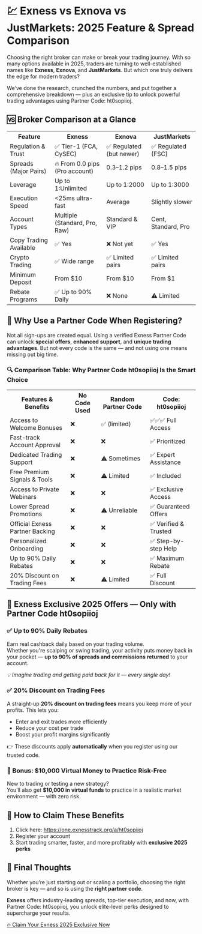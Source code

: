  <h1>💹 Exness vs Exnova vs JustMarkets: 2025 Feature & Spread Comparison</h1>
  <p>Choosing the right broker can make or break your trading journey. With so many options available in 2025, traders are turning to well-established names like <strong>Exness</strong>, <strong>Exnova</strong>, and <strong>JustMarkets</strong>. But which one truly delivers the edge for modern traders?</p>
  <p>We’ve done the research, crunched the numbers, and put together a comprehensive breakdown — plus an exclusive tip to unlock powerful trading advantages using <span class="highlight">Partner Code: ht0sopiioj</span>.</p>
  <h2>🆚 Broker Comparison at a Glance</h2>
  <table>
    <tr>
      <th>Feature</th>
      <th>Exness</th>
      <th>Exnova</th>
      <th>JustMarkets</th>
    </tr>
    <tr>
      <td>Regulation & Trust</td>
      <td>✅ Tier-1 (FCA, CySEC)</td>
      <td>✅ Regulated (but newer)</td>
      <td>✅ Regulated (FSC)</td>
    </tr>
    <tr>
      <td>Spreads (Major Pairs)</td>
      <td>🔥 From 0.0 pips (Pro account)</td>
      <td>0.3–1.2 pips</td>
      <td>0.8–1.5 pips</td>
    </tr>
    <tr>
      <td>Leverage</td>
      <td>Up to 1:Unlimited</td>
      <td>Up to 1:2000</td>
      <td>Up to 1:3000</td>
    </tr>
    <tr>
      <td>Execution Speed</td>
      <td>&lt;25ms ultra-fast</td>
      <td>Average</td>
      <td>Slightly slower</td>
    </tr>
    <tr>
      <td>Account Types</td>
      <td>Multiple (Standard, Pro, Raw)</td>
      <td>Standard & VIP</td>
      <td>Cent, Standard, Pro</td>
    </tr>
    <tr>
      <td>Copy Trading Available</td>
      <td>✅ Yes</td>
      <td>❌ Not yet</td>
      <td>✅ Yes</td>
    </tr>
    <tr>
      <td>Crypto Trading</td>
      <td>✅ Wide range</td>
      <td>✅ Limited pairs</td>
      <td>✅ Limited pairs</td>
    </tr>
    <tr>
      <td>Minimum Deposit</td>
      <td>From $10</td>
      <td>From $10</td>
      <td>From $1</td>
    </tr>
    <tr>
      <td>Rebate Programs</td>
      <td>✅ Up to 90% Daily</td>
      <td>❌ None</td>
      <td>⚠️ Limited</td>
    </tr>
  </table>
  <h2>🧾 Why Use a Partner Code When Registering?</h2>
  <p>Not all sign-ups are created equal. Using a verified Exness Partner Code can unlock <strong>special offers</strong>, <strong>enhanced support</strong>, and <strong>unique trading advantages</strong>. But not every code is the same — and not using one means missing out <span class="highlight">big time</span>.</p>
  <h3>🔍 Comparison Table: Why Partner Code <span class="highlight">ht0sopiioj</span> Is the Smart Choice</h3>
  <table>
    <tr>
      <th>Features & Benefits</th>
      <th>No Code Used</th>
      <th>Random Partner Code</th>
      <th><span class="highlight">Code: ht0sopiioj</span></th>
    </tr>
    <tr><td>Access to Welcome Bonuses</td><td>❌</td><td>✅ (limited)</td><td>✅✅✅ Full Access</td></tr>
    <tr><td>Fast-track Account Approval</td><td>❌</td><td>❌</td><td>✅ Prioritized</td></tr>
    <tr><td>Dedicated Trading Support</td><td>❌</td><td>⚠️ Sometimes</td><td>✅ Expert Assistance</td></tr>
    <tr><td>Free Premium Signals & Tools</td><td>❌</td><td>⚠️ Limited</td><td>✅ Included</td></tr>
    <tr><td>Access to Private Webinars</td><td>❌</td><td>❌</td><td>✅ Exclusive Access</td></tr>
    <tr><td>Lower Spread Promotions</td><td>❌</td><td>⚠️ Unreliable</td><td>✅ Guaranteed Offers</td></tr>
    <tr><td>Official Exness Partner Backing</td><td>❌</td><td>❌</td><td>✅ Verified & Trusted</td></tr>
    <tr><td>Personalized Onboarding</td><td>❌</td><td>❌</td><td>✅ Step-by-step Help</td></tr>
    <tr><td>Up to 90% Daily Rebates</td><td>❌</td><td>❌</td><td>✅ Maximum Rebate</td></tr>
    <tr><td>20% Discount on Trading Fees</td><td>❌</td><td>⚠️ Limited</td><td>✅ Full Discount</td></tr>
  </table>
  <h2>🎁 Exness Exclusive 2025 Offers — Only with Partner Code <span class="highlight">ht0sopiioj</span></h2>
  <h3>✅ Up to 90% Daily Rebates</h3>
  <p>Earn real cashback daily based on your trading volume.<br>
  Whether you're scalping or swing trading, your activity puts money back in your pocket — <strong>up to 90% of spreads and commissions returned</strong> to your account.</p>
  <p><em>💡 Imagine trading and getting paid back for it — every single day!</em></p>
  <h3>✅ 20% Discount on Trading Fees</h3>
  <p>A straight-up <strong>20% discount on trading fees</strong> means you keep more of your profits. This lets you:</p>
  <ul>
    <li>Enter and exit trades more efficiently</li>
    <li>Reduce your cost per trade</li>
    <li>Boost your profit margins significantly</li>
  </ul>
  <p>👉 These discounts apply <strong>automatically</strong> when you register using our trusted code.</p>
  <h3>💸 Bonus: $10,000 Virtual Money to Practice Risk-Free</h3>
  <p>New to trading or testing a new strategy?<br>
  You’ll also get <strong>$10,000 in virtual funds</strong> to practice in a realistic market environment — with zero risk.</p>
  <h2>🚀 How to Claim These Benefits</h2>
  <ol>
    <li>Click here: <a href="https://one.exnesstrack.org/a/ht0sopiioj" target="_blank">https://one.exnesstrack.org/a/ht0sopiioj</a></li>
    <li>Register your account</li>
    <li>Start trading smarter, faster, and more profitably with <strong>exclusive 2025 perks</strong></li>
  </ol>
  <h2>🎯 Final Thoughts</h2>
  <p>Whether you’re just starting out or scaling a portfolio, choosing the right broker is key — and so is using the <strong>right partner code</strong>.</p>
  <p><strong>Exness</strong> offers industry-leading spreads, top-tier execution, and now, with <span class="highlight">Partner Code: ht0sopiioj</span>, you unlock elite-level perks designed to supercharge your results.</p>
  <a class="cta-button" href="https://one.exnesstrack.org/a/ht0sopiioj" target="_blank">🔥 Claim Your Exness 2025 Exclusive Now</a>
</body>
</html>
